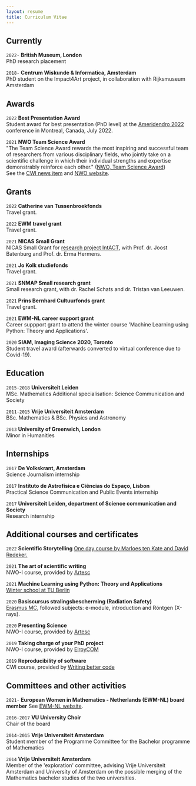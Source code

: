 ```yaml
---
layout: resume
title: Curriculum Vitae
---
```

## Currently
`2022-`
__British Museum, London__ \
PhD research placement

`2018-`
__Centrum Wiskunde & Informatica, Amsterdam__ \
PhD student on the Impact4Art project, in collaboration with Rijksmuseum Amsterdam

## Awards
`2022`
__Best Presentation Award__ \
Student award for best presentation (PhD level) at the [Ameridendro 2022](https://sites.grenadine.uqam.ca/sites/geotop/en/ameridendro2022/) conference in Montreal, Canada, July 2022. 

`2021`
__NWO Team Science Award__ \
"The Team Science Award rewards the most inspiring and successful team of researchers from various disciplinary fields, who jointly take on a scientific challenge in which their individual strengths and expertise demonstrably reinforce each other." ([NWO, Team Science Award]((https://www.nwo.nl/en/team-science-award))) \
See the [CWI news item](https://www.cwi.nl/news/2021/nwo-team-science-award-for-cwi-and-research-partners) and [NWO website](https://www.nwo.nl/en/team-science-award).

## Grants

`2022`
__Catherine van Tussenbroekfonds__ \
Travel grant.

`2022`
__EWM travel grant__ \
Travel grant. 

`2021`
__NICAS Small Grant__ \
NICAS Small Grant for [research project IntACT](https://www.nicas-research.nl/projects/intact-3d-visualisation-of-the-interior-of-art-objects-through-ct-scans/), with Prof. dr. Joost Batenburg and Prof. dr. Erma Hermens.

`2021`
__Jo Kolk studiefonds__ \
Travel grant. 

`2021`
__SNMAP Small research grant__ \
Small research grant, with dr. Rachel Schats and dr. Tristan van Leeuwen.

`2021`
__Prins Bernhard Cultuurfonds grant__ \
Travel grant. 

`2021`
__EWM-NL career support grant__ \
Career suppport grant to attend the winter course 'Machine Learning using Python: Theory and Applications'. 

`2020`
__SIAM, Imaging Science 2020, Toronto__ \
Student travel award (afterwards converted to virtual conference due to Covid-19).

## Education

`2015-2018`
__Universiteit Leiden__ \
MSc. Mathematics
Additional specialisation: Science Communication and Society

`2011-2015`
__Vrije Universiteit Amsterdam__ \
BSc. Mathematics & BSc. Physics and Astronomy

`2013`
__University of Greenwich, London__ \
Minor in Humanities

## Internships

`2017`
__De Volkskrant, Amsterdam__ \
Science Journalism internship

`2017`
__Instituto de Astrofísica e Ciências do Espaço, Lisbon__ \
Practical Science Communication and Public Events internship

`2017`
__Universiteit Leiden, department of Science communication and Society__ \
Research internship

## Additional courses and certificates

`2022`
__Scientific Storytelling__
[One day course by Marloes ten Kate and David Redeker.](https://www.scientificstorytelling.nl/) 

`2021`
__The art of scientific writing__ \
NWO-I course, provided by [Artesc](https://www.artesc.org/)

`2021`
__Machine Learning using Python: Theory and Applications__ \
[Winter school at TU Berlin](https://www.tu-berlin.de/menue/summer_university/winter_university_online_2021/machine_learning_using_python_theory_and_application/)

`2020`
__Basiscursus stralingsbescherming (Radiation Safety)__ \
[Erasmus MC](https://eduweb.tcg-academy.nl/EDU/catalogItem/2ce64479-be71-4268-91f2-88b737a08768), followed subjects: e-module, introduction and Röntgen (X-rays). 

`2020`
__Presenting Science__ \
NWO-I course, provided by [Artesc](https://www.artesc.org/)

`2019`
__Taking charge of your PhD project__ \
NWO-I course, provided by [ElroyCOM](https://elroycom.nl/en/)

`2019`
__Reproducibility of software__ \
CWI course, provided by [Writing better code](https://www.writingbettercode.nl/)


## Committees and other activities 

`2021-`
__European Women in Mathematics - Netherlands (EWM-NL) board member__
See [EWM-NL website](https://www.ewmnetherlands.nl/home/board/).

`2016-2017`
__VU University Choir__ \
Chair of the board

`2014-2015`
__Vrije Universiteit Amsterdam__ \
Student member of the Programme Committee for the Bachelor programme of Mathematics

`2014`
__Vrije Universiteit Amsterdam__ \
Member of the 'exploration' committee, advising Vrije Universiteit Amsterdam and University of Amsterdam on the possible merging of the Mathematics bachelor studies of the two universities.  





<!-- ### Footer 

Last updated: January 2021 -->


